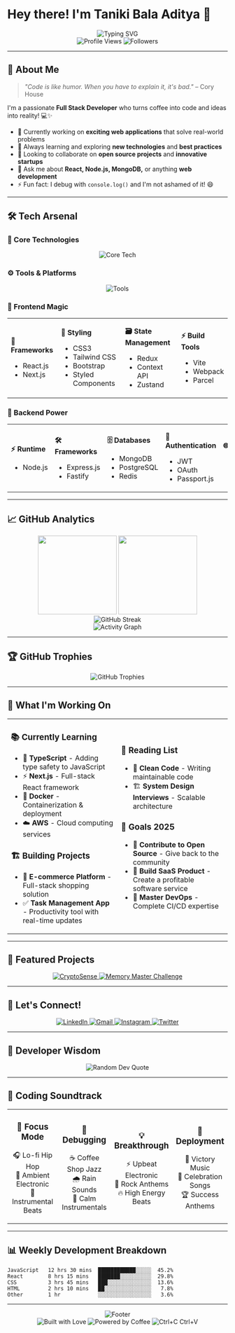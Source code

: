 # Hey there! I'm Taniki Bala Aditya 👋

<div align="center">
  <img src="https://readme-typing-svg.herokuapp.com?font=Fira+Code&size=30&duration=3000&pause=1000&color=36BCF7&center=true&vCenter=true&width=600&lines=Full+Stack+Web+Developer;MERN+Stack+Enthusiast;Clean+Code+Advocate;Always+Learning+New+Tech" alt="Typing SVG" />
</div>

<div align="center">
  <img src="https://komarev.com/ghpvc/?username=Balaaditya04&label=Profile%20Views&color=36BCF7&style=flat-square" alt="Profile Views" />
  <img src="https://img.shields.io/github/followers/Balaaditya04?label=Followers&style=flat-square&color=36BCF7" alt="Followers" />
</div>

---

## 🚀 About Me

> *"Code is like humor. When you have to explain it, it's bad."* – Cory House

I'm a passionate **Full Stack Developer** who turns coffee into code and ideas into reality! 💻✨

- 🔭 Currently working on **exciting web applications** that solve real-world problems
- 🌱 Always learning and exploring **new technologies** and **best practices**
- 👯 Looking to collaborate on **open source projects** and **innovative startups**
- 💬 Ask me about **React, Node.js, MongoDB,** or anything **web development**
- ⚡ Fun fact: I debug with `console.log()` and I'm not ashamed of it! 😄

---

## 🛠️ Tech Arsenal

### 🎯 Core Technologies
<div align="center">
  <img src="https://skillicons.dev/icons?i=js,ts,react,nodejs,express,mongodb,html,css" alt="Core Tech" />
</div>

### ⚙️ Tools & Platforms
<div align="center">
  <img src="https://skillicons.dev/icons?i=git,github,vscode,docker,aws,figma,postman,npm" alt="Tools" />
</div>

### 🎨 Frontend Magic
<table>
<tr>
<td>

**🚀 Frameworks**
- React.js
- Next.js

</td>
<td>

**🎨 Styling**
- CSS3
- Tailwind CSS
- Bootstrap
- Styled Components

</td>
<td>

**🗃️ State Management**
- Redux
- Context API
- Zustand

</td>
<td>

**⚡ Build Tools**
- Vite
- Webpack
- Parcel

</td>
</tr>
</table>

### 🔧 Backend Power
<table>
<tr>
<td>

**⚡ Runtime**
- Node.js

</td>
<td>

**🛠️ Frameworks**
- Express.js
- Fastify

</td>
<td>

**🗄️ Databases**
- MongoDB
- PostgreSQL
- Redis

</td>
<td>

**🔐 Authentication**
- JWT
- OAuth
- Passport.js

</td>
<td>

**🌐 APIs**
- REST
- GraphQL

</td>
</tr>
</table>

---

## 📈 GitHub Analytics

<div align="center">
  <img height="180em" src="https://github-readme-stats.vercel.app/api?username=Balaaditya04&show_icons=true&theme=tokyonight&include_all_commits=true&count_private=true&hide_border=true&bg_color=0D1117&title_color=36BCF7&icon_color=36BCF7&text_color=c9d1d9"/>
  <img height="180em" src="https://github-readme-stats.vercel.app/api/top-langs/?username=Balaaditya04&layout=compact&theme=tokyonight&hide_border=true&bg_color=0D1117&title_color=36BCF7&text_color=c9d1d9"/>
</div>

<div align="center">
  <img src="https://github-readme-streak-stats.herokuapp.com/?user=Balaaditya04&theme=tokyonight&hide_border=true&background=0D1117&stroke=36BCF7&ring=36BCF7&fire=36BCF7&currStreakLabel=36BCF7" alt="GitHub Streak" />
</div>

<div align="center">
  <img src="https://github-readme-activity-graph.vercel.app/graph?username=Balaaditya04&theme=tokyo-night&hide_border=true&bg_color=0D1117&color=36BCF7&line=36BCF7&point=FFFFFF" alt="Activity Graph" />
</div>

---

## 🏆 GitHub Trophies

<div align="center">
  <img src="https://github-profile-trophy.vercel.app/?username=Balaaditya04&theme=tokyonight&no-frame=true&no-bg=true&margin-w=4&row=1" alt="GitHub Trophies" />
</div>

---

## 💼 What I'm Working On

<table>
<tr>
<td width="50%">

### 📚 Currently Learning
- 🔷 **TypeScript** - Adding type safety to JavaScript
- ⚡ **Next.js** - Full-stack React framework
- 🐳 **Docker** - Containerization & deployment
- ☁️ **AWS** - Cloud computing services

### 🏗️ Building Projects
- 🛒 **E-commerce Platform** - Full-stack shopping solution
- ✅ **Task Management App** - Productivity tool with real-time updates

</td>
<td width="50%">

### 📖 Reading List
- 📕 **Clean Code** - Writing maintainable code
- 🏗️ **System Design Interviews** - Scalable architecture

### 🎯 Goals 2025
- 🤝 **Contribute to Open Source** - Give back to the community
- 💼 **Build SaaS Product** - Create a profitable software service
- 🚀 **Master DevOps** - Complete CI/CD expertise

</td>
</tr>
</table>

---

## 🌟 Featured Projects

<div align="center">
  <a href="https://github.com/Balaaditya04/CryptoSense">
    <img src="https://github-readme-stats.vercel.app/api/pin/?username=Balaaditya04&repo=CryptoSense&theme=tokyonight&hide_border=true&bg_color=0D1117&title_color=36BCF7&text_color=c9d1d9" alt="CryptoSense" />
  </a>
  <a href="https://github.com/Balaaditya04/Memory-Master-Challenge">
    <img src="https://github-readme-stats.vercel.app/api/pin/?username=Balaaditya04&repo=Memory-Master-Challenge&theme=tokyonight&hide_border=true&bg_color=0D1117&title_color=36BCF7&text_color=c9d1d9" alt="Memory Master Challenge" />
  </a>
</div>

---

## 🤝 Let's Connect!

<div align="center">
  <a href="https://www.linkedin.com/in/taniki-bala-aditya/">
    <img src="https://img.shields.io/badge/LinkedIn-0077B5?style=for-the-badge&logo=linkedin&logoColor=white" alt="LinkedIn" />
  </a>
  <a href="mailto:aditya.taninki@gmail.com">
    <img src="https://img.shields.io/badge/Gmail-D14836?style=for-the-badge&logo=gmail&logoColor=white" alt="Gmail" />
  </a>
  <a href="https://www.instagram.com/bala_aditya/">
    <img src="https://img.shields.io/badge/Instagram-E4405F?style=for-the-badge&logo=instagram&logoColor=white" alt="Instagram" />
  </a>
  <a href="https://x.com/_Bala_Aditya_">
    <img src="https://img.shields.io/badge/Twitter-1DA1F2?style=for-the-badge&logo=twitter&logoColor=white" alt="Twitter" />
  </a>
</div>

---

## 💭 Developer Wisdom

<div align="center">
  <img src="https://quotes-github-readme.vercel.app/api?type=horizontal&theme=tokyonight" alt="Random Dev Quote" />
</div>

---

## 🎵 Coding Soundtrack

<table>
<tr>
<td align="center" width="25%">

### 🎯 Focus Mode
🎧 Lo-fi Hip Hop<br/>
🌊 Ambient Electronic<br/>
🎹 Instrumental Beats

</td>
<td align="center" width="25%">

### 🐛 Debugging
☕ Coffee Shop Jazz<br/>
🌧️ Rain Sounds<br/>
🎼 Calm Instrumentals

</td>
<td align="center" width="25%">

### 💡 Breakthrough
⚡ Upbeat Electronic<br/>
🎸 Rock Anthems<br/>
🔥 High Energy Beats

</td>
<td align="center" width="25%">

### 🚀 Deployment
🎉 Victory Music<br/>
🎊 Celebration Songs<br/>
🏆 Success Anthems

</td>
</tr>
</table>

---

## 📊 Weekly Development Breakdown

<!--START_SECTION:waka-->
```text
JavaScript   12 hrs 30 mins  ████████████░░░░░  45.2%
React        8 hrs 15 mins   ███████░░░░░░░░░░  29.8%
CSS          3 hrs 45 mins   ███░░░░░░░░░░░░░░  13.6%
HTML         2 hrs 10 mins   ██░░░░░░░░░░░░░░░   7.8%
Other        1 hr            ░░░░░░░░░░░░░░░░░   3.6%
```
<!--END_SECTION:waka-->

---

<div align="center">
  <img src="https://capsule-render.vercel.app/api?type=waving&color=gradient&height=100&section=footer&text=Thanks%20for%20visiting!&fontSize=20&fontAlignY=75&desc=Let's%20build%20something%20amazing%20together&descAlignY=55&descAlign=50" alt="Footer" />
</div>

<div align="center">
  <img src="https://forthebadge.com/images/badges/built-with-love.svg" alt="Built with Love" />
  <img src="https://forthebadge.com/images/badges/powered-by-coffee.svg" alt="Powered by Coffee" />
  <img src="https://forthebadge.com/images/badges/ctrl-c-ctrl-v.svg" alt="Ctrl+C Ctrl+V" />
</div>
